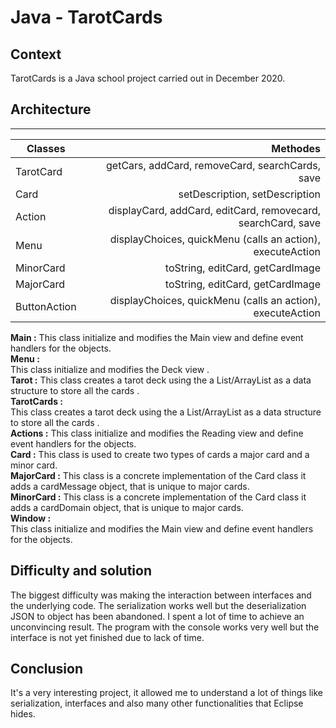 # Java - TarotCards

 ## Context
 TarotCards is a Java school project carried out in December 2020.

## Architecture
-----------
| **Classes**   | **Methodes**  |
| ------------- | -----:        |
| TarotCard     | getCars, addCard, removeCard, searchCards, save |
| Card          | setDescription, setDescription |
| Action        | displayCard, addCard, editCard, removecard, searchCard, save |
| Menu          | displayChoices, quickMenu (calls an action), executeAction |
| MinorCard     | toString, editCard, getCardImage |
| MajorCard     | toString, editCard, getCardImage |
| ButtonAction  | displayChoices, quickMenu (calls an action), executeAction |

**Main :**
This class initialize and modifies the Main view and define event handlers for the objects.<br/>
**Menu :**	
This class initialize and modifies the Deck view .<br/>
**Tarot :**	
This class creates a tarot deck using the a List/ArrayList as a data structure to store all the cards .<br/>
**TarotCards :**	
This class creates a tarot deck using the a List/ArrayList as a data structure to store all the cards .<br/>
**Actions :**
This class initialize and modifies the Reading view and define event handlers for the objects.<br/>
**Card :**
This class is used to create two types of cards a major card and a minor card.<br/>
**MajorCard :**	
This class is a concrete implementation of the Card class it adds a cardMessage object, that is unique to major cards.<br/>
**MinorCard :**	
This class is a concrete implementation of the Card class it adds a cardDomain object, that is unique to major cards.<br/>
**Window :**	
This class initialize and modifies the Main view and define event handlers for the objects.<br/>

## Difficulty and solution
The biggest difficulty was making the interaction between interfaces and the underlying code.
The serialization works well but the deserialization JSON to object has been abandoned. 
I spent a lot of time to achieve an unconvincing result. The program with the console works very well but the interface is not yet finished due to lack of time.

## Conclusion
It's a very interesting project, it allowed me to understand a lot of things like serialization, interfaces and also many other functionalities that Eclipse hides.
